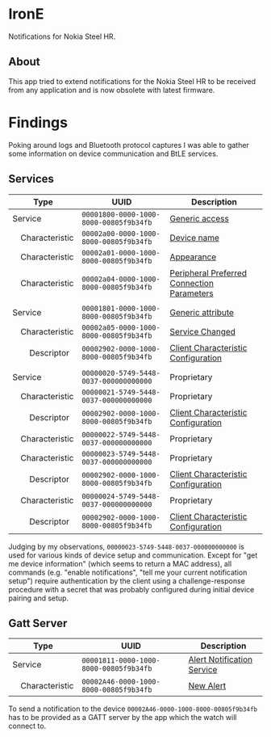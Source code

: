 # IronE

Notifications for Nokia Steel HR.


## About

This app tried to extend notifications for the Nokia Steel HR to be received from any application and is now obsolete with latest firmware.


# Findings

Poking around logs and Bluetooth protocol captures I was able to gather some information on device
communication and BtLE services.


## Services

<table>
  <thead>
    <tr>
      <th colspan="3">Type</th>
      <th>UUID</th>
      <th>Description</th>
    </tr>
  </thead>
  <tbody>
    <tr>
      <td colspan="3">Service</td>
      <td><code>00001800-0000-1000-8000-00805f9b34fb</code></td>
      <td><a href="https://www.bluetooth.com/specifications/gatt/viewer?attributeXmlFile=org.bluetooth.service.generic_access.xml">Generic access</a></td>
    </tr>
    <tr>
      <td></td>
      <td colspan="2">Characteristic</td>
      <td><code>00002a00-0000-1000-8000-00805f9b34fb</code></td>
      <td><a href="https://www.bluetooth.com/specifications/gatt/viewer?attributeXmlFile=org.bluetooth.characteristic.gap.device_name.xml">Device name</a></td>
    </tr>
    <tr>
      <td></td>
      <td colspan="2">Characteristic</td>
      <td><code>00002a01-0000-1000-8000-00805f9b34fb</code></td>
      <td><a href="https://www.bluetooth.com/specifications/gatt/viewer?attributeXmlFile=org.bluetooth.characteristic.gap.appearance.xml">Appearance</a></td>
    </tr>
    <tr>
      <td></td>
      <td colspan="2">Characteristic</td>
      <td><code>00002a04-0000-1000-8000-00805f9b34fb</code></td>
      <td><a href="https://www.bluetooth.com/specifications/gatt/viewer?attributeXmlFile=org.bluetooth.characteristic.gap.peripheral_preferred_connection_parameters.xml">Peripheral Preferred Connection Parameters</a></td>
    </tr>
    <tr><td colspan="5"></td></tr>
    <tr>
      <td colspan="3">Service</td>
      <td><code>00001801-0000-1000-8000-00805f9b34fb</code></td>
      <td><a href="https://www.bluetooth.com/specifications/gatt/viewer?attributeXmlFile=org.bluetooth.service.generic_attribute.xml">Generic attribute</a></td>
    </tr>
    <tr>
      <td></td>
      <td colspan="2">Characteristic</td>
      <td><code>00002a05-0000-1000-8000-00805f9b34fb</code></td>
      <td><a href="https://www.bluetooth.com/specifications/gatt/viewer?attributeXmlFile=org.bluetooth.characteristic.gatt.service_changed.xml">Service Changed</a></td>
    </tr>
    <tr>
      <td></td>
      <td></td>
      <td>Descriptor</td>
      <td><code>00002902-0000-1000-8000-00805f9b34fb</code></td>
      <td><a href="https://www.bluetooth.com/specifications/gatt/viewer?attributeXmlFile=org.bluetooth.descriptor.gatt.client_characteristic_configuration.xml">Client Characteristic Configuration</a></td>
    </tr>
    <tr><td colspan="5"></td></tr>
    <tr>
      <td colspan="3">Service</td>
      <td><code>00000020-5749-5448-0037-000000000000</code></td>
      <td>Proprietary</td>
    </tr>
    <tr>
      <td></td>
      <td colspan="2">Characteristic</td>
      <td><code>00000021-5749-5448-0037-000000000000</code></td>
      <td>Proprietary</td>
    </tr>
    <tr>
      <td></td>
      <td></td>
      <td>Descriptor</td>
      <td><code>00002902-0000-1000-8000-00805f9b34fb</code></td>
      <td><a href="https://www.bluetooth.com/specifications/gatt/viewer?attributeXmlFile=org.bluetooth.descriptor.gatt.client_characteristic_configuration.xml">Client Characteristic Configuration</a></td>
    </tr>
    <tr>
      <td></td>
      <td colspan="2">Characteristic</td>
      <td><code>00000022-5749-5448-0037-000000000000</code></td>
      <td>Proprietary</td>
    </tr>
    <tr>
      <td></td>
      <td colspan="2">Characteristic</td>
      <td><code>00000023-5749-5448-0037-000000000000</code></td>
      <td>Proprietary</td>
    </tr>
    <tr>
      <td></td>
      <td></td>
      <td>Descriptor</td>
      <td><code>00002902-0000-1000-8000-00805f9b34fb</code></td>
      <td><a href="https://www.bluetooth.com/specifications/gatt/viewer?attributeXmlFile=org.bluetooth.descriptor.gatt.client_characteristic_configuration.xml">Client Characteristic Configuration</a></td>
    </tr>
    <tr>
      <td></td>
      <td colspan="2">Characteristic</td>
      <td><code>00000024-5749-5448-0037-000000000000</code></td>
      <td>Proprietary</td>
    </tr>
    <tr>
      <td></td>
      <td></td>
      <td>Descriptor</td>
      <td><code>00002902-0000-1000-8000-00805f9b34fb</code></td>
      <td><a href="https://www.bluetooth.com/specifications/gatt/viewer?attributeXmlFile=org.bluetooth.descriptor.gatt.client_characteristic_configuration.xml">Client Characteristic Configuration</a></td>
    </tr>
  </tbody>
</table>

Judging by my observations, `00000023-5749-5448-0037-000000000000` is used for various kinds of
device setup and communication. Except for "get me device information" (which seems to return a
MAC address), all commands (e.g. "enable notifications", "tell me your current notification setup")
require authentication by the client using a challenge-response procedure with a secret that was
probably configured during initial device pairing and setup.


## Gatt Server

<table>
  <thead>
    <tr>
      <th colspan="3">Type</th>
      <th>UUID</th>
      <th>Description</th>
    </tr>
  </thead>
  <tbody>
    <tr>
      <td colspan="3">Service</td>
      <td><code>00001811-0000-1000-8000-00805f9b34fb</code></td>
      <td><a href="https://www.bluetooth.com/specifications/gatt/viewer?attributeXmlFile=org.bluetooth.service.alert_notification.xml">Alert Notification Service</a></td>
    </tr>
    <tr>
      <td></td>
      <td colspan="2">Characteristic</td>
      <td><code>00002A46-0000-1000-8000-00805f9b34fb</code></td>
      <td><a href="https://www.bluetooth.com/specifications/gatt/viewer?attributeXmlFile=org.bluetooth.characteristic.new_alert.xml">New Alert</a></td>
    </tr>
  </tbody>
</table>

To send a notification to the device `00002A46-0000-1000-8000-00805f9b34fb` has to be provided as a
GATT server by the app which the watch will connect to.
